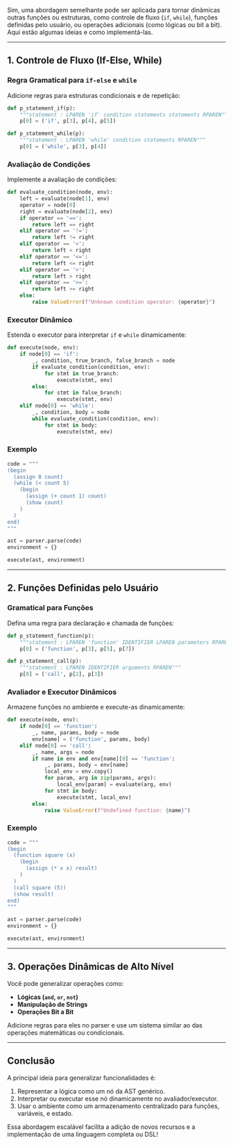 Sim, uma abordagem semelhante pode ser aplicada para tornar dinâmicas outras funções ou estruturas, como controle de fluxo (`if`, `while`), funções definidas pelo usuário, ou operações adicionais (como lógicas ou bit a bit). Aqui estão algumas ideias e como implementá-las.

---

## 1. **Controle de Fluxo (If-Else, While)**

### Regra Gramatical para `if-else` e `while`

Adicione regras para estruturas condicionais e de repetição:

```python
def p_statement_if(p):
    """statement : LPAREN 'if' condition statements statements RPAREN"""
    p[0] = ('if', p[3], p[4], p[5])

def p_statement_while(p):
    """statement : LPAREN 'while' condition statements RPAREN"""
    p[0] = ('while', p[3], p[4])
```

### Avaliação de Condições

Implemente a avaliação de condições:

```python
def evaluate_condition(node, env):
    left = evaluate(node[1], env)
    operator = node[0]
    right = evaluate(node[2], env)
    if operator == '==':
        return left == right
    elif operator == '!=':
        return left != right
    elif operator == '<':
        return left < right
    elif operator == '<=':
        return left <= right
    elif operator == '>':
        return left > right
    elif operator == '>=':
        return left >= right
    else:
        raise ValueError(f"Unknown condition operator: {operator}")
```

### Executor Dinâmico

Estenda o executor para interpretar `if` e `while` dinamicamente:

```python
def execute(node, env):
    if node[0] == 'if':
        _, condition, true_branch, false_branch = node
        if evaluate_condition(condition, env):
            for stmt in true_branch:
                execute(stmt, env)
        else:
            for stmt in false_branch:
                execute(stmt, env)
    elif node[0] == 'while':
        _, condition, body = node
        while evaluate_condition(condition, env):
            for stmt in body:
                execute(stmt, env)
```

### Exemplo

```python
code = """
(begin
  (assign 0 count)
  (while (< count 5)
    (begin
      (assign (+ count 1) count)
      (show count)
    )
  )
end)
"""

ast = parser.parse(code)
environment = {}

execute(ast, environment)
```

---

## 2. **Funções Definidas pelo Usuário**

### Gramatical para Funções

Defina uma regra para declaração e chamada de funções:

```python
def p_statement_function(p):
    """statement : LPAREN 'function' IDENTIFIER LPAREN parameters RPAREN statements RPAREN"""
    p[0] = ('function', p[3], p[5], p[7])

def p_statement_call(p):
    """statement : LPAREN IDENTIFIER arguments RPAREN"""
    p[0] = ('call', p[2], p[3])
```

### Avaliador e Executor Dinâmicos

Armazene funções no ambiente e execute-as dinamicamente:

```python
def execute(node, env):
    if node[0] == 'function':
        _, name, params, body = node
        env[name] = ('function', params, body)
    elif node[0] == 'call':
        _, name, args = node
        if name in env and env[name][0] == 'function':
            _, params, body = env[name]
            local_env = env.copy()
            for param, arg in zip(params, args):
                local_env[param] = evaluate(arg, env)
            for stmt in body:
                execute(stmt, local_env)
        else:
            raise ValueError(f"Undefined function: {name}")
```

### Exemplo

```python
code = """
(begin
  (function square (x)
    (begin
      (assign (* x x) result)
    )
  )
  (call square (5))
  (show result)
end)
"""

ast = parser.parse(code)
environment = {}

execute(ast, environment)
```

---

## 3. **Operações Dinâmicas de Alto Nível**

Você pode generalizar operações como:

- **Lógicas (`and`, `or`, `not`)**
- **Manipulação de Strings**
- **Operações Bit a Bit**

Adicione regras para eles no parser e use um sistema similar ao das operações matemáticas ou condicionais.

---

## Conclusão

A principal ideia para generalizar funcionalidades é:

1. Representar a lógica como um nó da AST genérico.
2. Interpretar ou executar esse nó dinamicamente no avaliador/executor.
3. Usar o ambiente como um armazenamento centralizado para funções, variáveis, e estado.

Essa abordagem escalável facilita a adição de novos recursos e a implementação de uma linguagem completa ou DSL!
